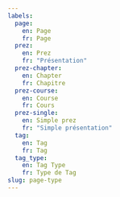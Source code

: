 ```yaml
---
labels:
  page:
    en: Page
    fr: Page
  prez:
    en: Prez
    fr: "Présentation"
  prez-chapter:
    en: Chapter
    fr: Chapitre
  prez-course:
    en: Course
    fr: Cours
  prez-single:
    en: Simple prez
    fr: "Simple présentation"
  tag:
    en: Tag
    fr: Tag
  tag_type:
    en: Tag Type
    fr: Type de Tag
slug: page-type
---
```

